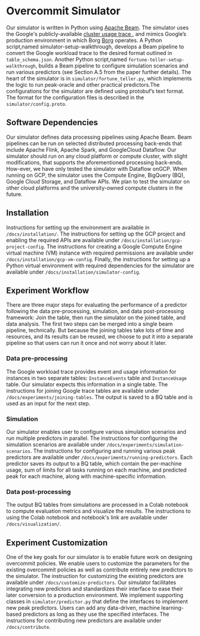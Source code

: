 # Overcommit Simulator

Our  simulator  is  written  in  Python  using  [Apache  Beam](https://beam.apache.org/). The simulator uses the Google's publicly-available [cluster usage trace ](https://github.com/google/cluster-data), and mimics Google’s production environment in which Borg [Borg](https://research.google/pubs/pub49065/) operates. A Python script,named simulator-setup-walkthrough, develops a Beam pipeline to convert the Google workload trace to the desired format outlined in `table_schema.json`. Another Python script,named `fortune-teller-setup-walkthrough`, builds a Beam   pipeline   to   configure   simulation   scenarios   and   run   various   predictors   (see   Section   A.5 from the paper  further  details).  The  heart  of  the  simulator  is  in `simulator/fortune_teller.py`,  which  implements  the logic  to  run peak-oracle and  other  practical  predictors.The  configurations  for  the  simulator  are  defined  using protobuf’s text format. The format for the configuration files is described in the `simulator/config.proto`.

## Software Dependencies

Our  simulator  defines data  processing  pipelines  using  Apache  Beam.   Beam pipelines can be run on selected distributed processing back-ends that include Apache Flink, Apache Spark, and GoogleCloud Dataflow. Our simulator should run on any cloud platform or compute cluster, with slight modifications, that supports the aforementioned processing back-ends. How-ever, we have only tested the simulator with Dataflow onGCP. When running on GCP, the simulator uses the Compute Engine, BigQuery (BQ), Google Cloud Storage, and Dataflow APIs. We plan to test the simulator on other cloud platforms and the university-owned compute clusters in the future.


## Installation
Instructions for setting up the environment are available in
`/docs/installation/`. The  instructions  for setting  up  the  GCP project  and enabling the required APIs  are  available  under `/docs/installation/gcp-project-config`. The instructions for creating a Google Compute Engine virtual machine (VM) instance with required permissions are available under `/docs/installation/gcp-vm-config`. Finally, the instructions for setting up a Python virtual environment with required dependencies for the simulator are available under   `/docs/installation/simulator-config`.

## Experiment Workflow
There are three major steps for evaluating the performance of a predictor following the data pre-processing, simulation, and data post-processing framework: Join the table, then run the simulator on the joined table, and data analysis. 
The first two steps can be merged into a single beam pipeline, technically. But because the joining tables take lots of time and resources, and its results can be reused, we choose to put it into a separate pipeline so that users can run it once and not worry about it later. 

### Data pre-processing 

The Google workload trace provides event and usage information for instances in two separate tables: `InstanceEvents` table and `InstanceUsage` table. Our simulator expects this information in a single table. The instructions for joining Google trace tables are available under  `/docs/experiments/joining-tables`. The output is saved to a BQ table and is used as an input for the next step. 

### Simulation 

Our simulator enables user to configure various simulation scenarios and run multiple predictors in parallel. The instructions for configuring the simulation scenarios are available under `/docs/experiments/simulation-scenarios`. 
The instructions for configuring and running various peak predictors are available under `/docs/experiments/running-predictors`. Each predictor saves its output to a BQ table, which contain the per-machine usage, sum of limits for all tasks running on each machine, and predicted peak for each machine, along with machine-specific information.


### Data post-processing
The output BQ tables from simulations are processed in a Colab notebook to compute evaluation metrics and visualize the results. The instructions to using the Colab notebook and notebook's link are available under `/docs/visualization/`. 


## Experiment Customization
One of the key goals for our simulator is to enable future work on designing overcommit policies. We enable users to customize the parameters for the existing overcommit policies as well as contribute entirely new predictors to the simulator. The instruction for customizing the existing predictors are available under `/docs/customize-predictors`. Our simulator facilitates integrating new predictors and standardizes their interface to ease their later conversion to a production environment. We implement supporting classes in `simulator/predictor.py` that define the interfaces to implement new peak predictors. Users can add any data-driven, machine learning-based predictors as long as they use the specified interfaces. The instructions for contributing new predictors are available under `/docs/contribute`. 
